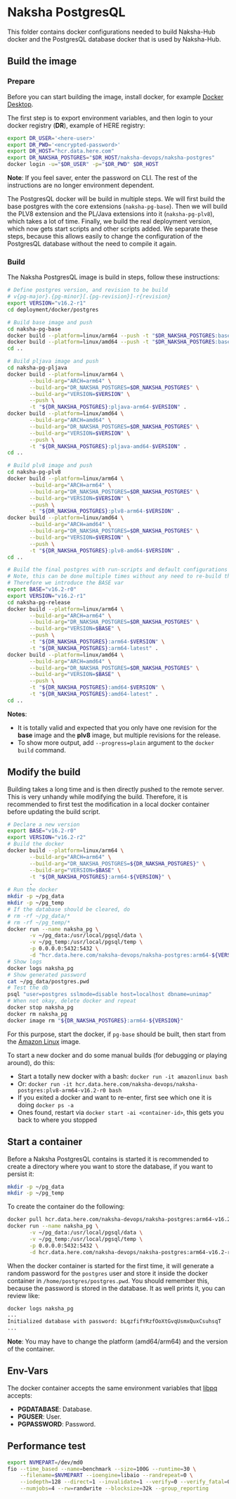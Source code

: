 # Naksha PostgresQL
This folder contains docker configurations needed to build Naksha-Hub docker and the PostgresQL database docker that is used by Naksha-Hub.

## Build the image

### Prepare
Before you can start building the image, install docker, for example [Docker Desktop](https://docs.docker.com/desktop/install/).

The first step is to export environment variables, and then login to your docker registry (**DR**), example of HERE registry:

```bash
export DR_USER='<here-user>'
export DR_PWD='<encrypted-password>'
export DR_HOST="hcr.data.here.com"
export DR_NAKSHA_POSTGRES="$DR_HOST/naksha-devops/naksha-postgres"
docker login -u="$DR_USER" -p="$DR_PWD" $DR_HOST
```

**Note**: If you feel saver, enter the password on CLI. The rest of the instructions are no longer environment dependent.

The PostgresQL docker will be build in multiple steps. We will first build the base postgres with the core extensions (`naksha-pg-base`). Then we will build the PLV8 extension and the PL/Java extensions into it (`naksha-pg-plv8`), which takes a lot of time. Finally, we build the real deployment version, which now gets start scripts and other scripts added. We separate these steps, because this allows easily to change the configuration of the PostgresQL database without the need to compile it again.

### Build
The Naksha PostgresQL image is build in steps, follow these instructions:

```bash
# Define postgres version, and revision to be build
# v{pg-major}.{pg-minor}[.{pg-revision}]-r{revision}
export VERSION="v16.2-r1"
cd deployment/docker/postgres

# Build base image and push
cd naksha-pg-base
docker build --platform=linux/arm64 --push -t "$DR_NAKSHA_POSTGRES:base-arm64-$VERSION" .
docker build --platform=linux/amd64 --push -t "$DR_NAKSHA_POSTGRES:base-amd64-$VERSION" .
cd ..

# Build pljava image and push
cd naksha-pg-pljava
docker build --platform=linux/arm64 \
       --build-arg="ARCH=arm64" \
       --build-arg="DR_NAKSHA_POSTGRES=$DR_NAKSHA_POSTGRES" \
       --build-arg="VERSION=$VERSION" \
       --push \
       -t "${DR_NAKSHA_POSTGRES}:pljava-arm64-$VERSION" .
docker build --platform=linux/amd64 \
       --build-arg="ARCH=amd64" \
       --build-arg="DR_NAKSHA_POSTGRES=$DR_NAKSHA_POSTGRES" \
       --build-arg="VERSION=$VERSION" \
       --push \
       -t "${DR_NAKSHA_POSTGRES}:pljava-amd64-$VERSION" .
cd ..

# Build plv8 image and push
cd naksha-pg-plv8
docker build --platform=linux/arm64 \
       --build-arg="ARCH=arm64" \
       --build-arg="DR_NAKSHA_POSTGRES=$DR_NAKSHA_POSTGRES" \
       --build-arg="VERSION=$VERSION" \
       --push \
       -t "${DR_NAKSHA_POSTGRES}:plv8-arm64-$VERSION" .
docker build --platform=linux/amd64 \
       --build-arg="ARCH=amd64" \
       --build-arg="DR_NAKSHA_POSTGRES=$DR_NAKSHA_POSTGRES" \
       --build-arg="VERSION=$VERSION" \
       --push \
       -t "${DR_NAKSHA_POSTGRES}:plv8-amd64-$VERSION" .
cd ..

# Build the final postgres with run-scripts and default configurations
# Note, this can be done multiple times without any need to re-build the previous images
# Therefore we introduce the BASE var
export BASE="v16.2-r0"
export VERSION="v16.2-r1"
cd naksha-pg-release
docker build --platform=linux/arm64 \
       --build-arg="ARCH=arm64" \
       --build-arg="DR_NAKSHA_POSTGRES=$DR_NAKSHA_POSTGRES" \
       --build-arg="VERSION=$BASE" \
       --push \
       -t "${DR_NAKSHA_POSTGRES}:arm64-$VERSION" \
       -t "${DR_NAKSHA_POSTGRES}:arm64-latest" .
docker build --platform=linux/amd64 \
       --build-arg="ARCH=amd64" \
       --build-arg="DR_NAKSHA_POSTGRES=$DR_NAKSHA_POSTGRES" \
       --build-arg="VERSION=$BASE" \
       --push \
       -t "${DR_NAKSHA_POSTGRES}:amd64-$VERSION" \
       -t "${DR_NAKSHA_POSTGRES}:amd64-latest" .
cd ..
```

**Notes**:
- It is totally valid and expected that you only have one revision for the **base** image and the **plv8** image, but multiple revisions for the release.
- To show more output, add `--progress=plain` argument to the `docker build` command.

## Modify the build
Building takes a long time and is then directly pushed to the remote server. This is very unhandy while modifying the build. Therefore, it is recommended to first test the modification in a local docker container before updating the build script.

```bash
# Declare a new version
export BASE="v16.2-r0"
export VERSION="v16.2-r2"
# Build the docker
docker build --platform=linux/arm64 \
       --build-arg="ARCH=arm64" \
       --build-arg="DR_NAKSHA_POSTGRES=${DR_NAKSHA_POSTGRES}" \
       --build-arg="VERSION=$BASE" \
       -t "${DR_NAKSHA_POSTGRES}:arm64-${VERSION}" \
       .
# Run the docker
mkdir -p ~/pg_data
mkdir -p ~/pg_temp
# If the database should be cleared, do
# rm -rf ~/pg_data/*
# rm -rf ~/pg_temp/*
docker run --name naksha_pg \
       -v ~/pg_data:/usr/local/pgsql/data \
       -v ~/pg_temp:/usr/local/pgsql/temp \
       -p 0.0.0.0:5432:5432 \
       -d "hcr.data.here.com/naksha-devops/naksha-postgres:arm64-${VERSION}"
# Show logs
docker logs naksha_pg
# Show generated password
cat ~/pg_data/postgres.pwd
# Test the db
psql "user=postgres sslmode=disable host=localhost dbname=unimap"
# When not okay, delete docker and repeat
docker stop naksha_pg
docker rm naksha_pg
docker image rm "${DR_NAKSHA_POSTGRES}:arm64-${VERSION}"
```

For this purpose, start the docker, if `pg-base` should be built, then start from the [Amazon Linux](https://docs.aws.amazon.com/AmazonECS/latest/developerguide/create-container-image.html) image.

To start a new docker and do some manual builds (for debugging or playing around), do this:

- Start a totally new docker with a bash: `docker run -it amazonlinux bash`
- Or: `docker run -it hcr.data.here.com/naksha-devops/naksha-postgres:plv8-arm64-v16.2-r0 bash`
- If you exited a docker and want to re-enter, first see which one it is doing `docker ps -a`
- Ones found, restart via `docker start -ai <container-id>`, this gets you back to where you stopped

## Start a container
Before a Naksha PostgresQL contains is started it is recommended to create a directory where you want to store the database, if you want to persist it:

```bash
mkdir -p ~/pg_data
mkdir -p ~/pg_temp
```

To create the container do the following:

```bash
docker pull hcr.data.here.com/naksha-devops/naksha-postgres:arm64-v16.2-r1
docker run --name naksha_pg \
       -v ~/pg_data:/usr/local/pgsql/data \
       -v ~/pg_temp:/usr/local/pgsql/temp \
       -p 0.0.0.0:5432:5432 \
       -d hcr.data.here.com/naksha-devops/naksha-postgres:arm64-v16.2-r1
```

When the docker container is started for the first time, it will generate a random password for the `postgres` user and store it inside the docker container in `/home/postgres/postgres.pwd`. You should remember this, because the password is stored in the database. It as well prints it, you can review like:

```bash
docker logs naksha_pg
...
Initialized database with password: bLqzfifYRzfOoXtGvqUsmxQuxCsuhsqT
...
```

**Note**: You may have to change the platform (amd64/arm64) and the version of the container.

## Env-Vars
The docker container accepts the same environment variables that [libpq](https://www.postgresql.org/docs/current/libpq-envars.html) accepts:

- **PGDATABASE**: Database.
- **PGUSER**: User.
- **PGPASSWORD**: Password.

## Performance test
```bash
export NVMEPART=/dev/md0
fio --time_based --name=benchmark --size=100G --runtime=30 \
    --filename=$NVMEPART --ioengine=libaio --randrepeat=0 \
    --iodepth=128 --direct=1 --invalidate=1 --verify=0 --verify_fatal=0 \
    --numjobs=4 --rw=randwrite --blocksize=32k --group_reporting
```
